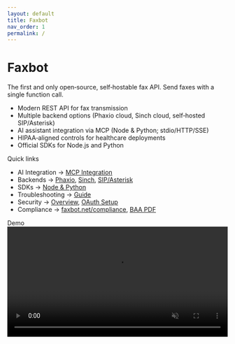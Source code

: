 ```yaml
---
layout: default
title: Faxbot
nav_order: 1
permalink: /
---
```


# Faxbot

The first and only open‑source, self‑hostable fax API. Send faxes with a single function call.

- Modern REST API for fax transmission
- Multiple backend options (Phaxio cloud, Sinch cloud, self‑hosted SIP/Asterisk)
- AI assistant integration via MCP (Node & Python; stdio/HTTP/SSE)
- HIPAA‑aligned controls for healthcare deployments
- Official SDKs for Node.js and Python

Quick links
- AI Integration → [MCP Integration](/Faxbot/ai-integration/mcp-integration)
- Backends → [Phaxio](/Faxbot/backends/phaxio-setup), [Sinch](/Faxbot/backends/sinch-setup), [SIP/Asterisk](/Faxbot/backends/sip-setup)
- SDKs → [Node & Python](/Faxbot/sdks)
- Troubleshooting → [Guide](/Faxbot/troubleshooting)
- Security → [Overview](/Faxbot/security/), [OAuth Setup](/Faxbot/security/oauth-setup)
- Compliance → [faxbot.net/compliance](https://faxbot.net/compliance/), [BAA PDF](https://faxbot.net/compliance/business-associate-agreement.pdf)

Demo
<video src="/Faxbot/assets/images/faxbot_demo.mp4" width="100%" autoplay loop muted playsinline controls>
  <a href="/Faxbot/assets/images/faxbot_demo.mp4">Watch the demo video</a>
</video>

